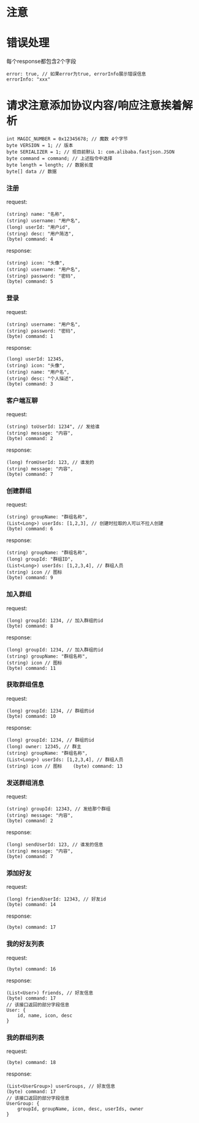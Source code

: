 # 注意

# 错误处理
每个response都包含2个字段

    error: true, // 如果error为true, errorInfo展示错误信息
    errorInfo: "xxx" 
    
# 请求注意添加协议内容/响应注意挨着解析
    int MAGIC_NUMBER = 0x12345678; // 魔数 4个字节
    byte VERSION = 1; // 版本
    byte SERIALIZER = 1; // 现目前默认 1: com.alibaba.fastjson.JSON
    byte command = command; // 上述指令中选择
    byte length = length; // 数据长度
    byte[] data // 数据

### 注册
request:
    
    (string) name: "名称", 
    (string) username: "用户名", 
    (long) userId: "用户id", 
    (string) desc: "用户简洁", 
    (byte) command: 4
    
response:

    (string) icon: "头像", 
    (string) username: "用户名", 
    (string) password: "密码", 
    (byte) command: 5    
### 登录
request:
    
    (string) username: "用户名", 
    (string) password: "密码", 
    (byte) command: 1
    
response:

    (long) userId: 12345,
    (string) icon: "头像", 
    (string) name: "用户名", 
    (string) desc: "个人描述",
    (byte) command: 3    
### 客户端互聊
request:
    
    (string) toUserId: 1234", // 发给谁
    (string) message: "内容", 
    (byte) command: 2
    
response:

    (long) fromUserId: 123, // 谁发的 
    (string) message: "内容", 
    (byte) command: 7
### 创建群组
request:
    
    (string) groupName: "群组名称", 
    (List<Long>) userIds: [1,2,3], // 创建时拉取的人可以不拉人创建 
    (byte) command: 6
    
response:

    (string) groupName: "群组名称",
    (long) groupId: "群组ID", 
    (List<Long>) userIds: [1,2,3,4], // 群组人员
    (string) icon // 图标
    (byte) command: 9
### 加入群组
request:
    
    (long) groupId: 1234, // 加入群组的id
    (byte) command: 8
    
response:

    (long) groupId: 1234, // 加入群组的id
    (string) groupName: "群组名称",
    (string) icon // 图标
    (byte) command: 11
### 获取群组信息
request:
    
    (long) groupId: 1234, // 群组的id
    (byte) command: 10
    
response:

    (long) groupId: 1234, // 群组的id
    (long) owner: 12345, // 群主
    (string) groupName: "群组名称",
    (List<Long>) userIds: [1,2,3,4], // 群组人员
    (string) icon // 图标    (byte) command: 13
### 发送群组消息
request:
    
    (string) groupId: 12343, // 发给那个群组
    (string) message: "内容", 
    (byte) command: 2
    
response:

    (long) sendUserId: 123, // 谁发的信息
    (string) message: "内容", 
    (byte) command: 7
### 添加好友
request:
    
    (long) friendUserId: 12343, // 好友id
    (byte) command: 14
    
response:

    (byte) command: 17
### 我的好友列表
request:
    
    (byte) command: 16
    
response:

    (List<User>) friends, // 好友信息
    (byte) command: 17
    // 该接口返回的部分字段信息
    User: { 
        id, name, icon, desc
    }
### 我的群组列表
request:
    
    (byte) command: 18
    
response:

    (List<UserGroup>) userGroups, // 好友信息
    (byte) command: 17
    // 该接口返回的部分字段信息
    UserGroup: { 
        groupId, groupName, icon, desc, userIds, owner
    }